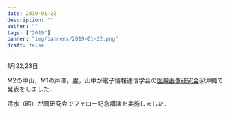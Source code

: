 ```yaml
---
date: 2019-01-22
description: ""
auther: ""
tags: ["2019"]
banner: "img/banners/2019-01-22.png"
draft: false
---
```

1月22,23日

M2の中山，M1の戸澤，盧，山中が電子情報通信学会の[医用画像研究会](https://www.ieice.org/ken/program/index.php?tgs_regid=08dade86f02317d706397308217d0f055e76b4b070b284075e470fecefe4352b&tgid=IEICE-MI)＠沖縄で発表をしました．

清水（昭）が同研究会でフェロー記念講演を実施しました．
